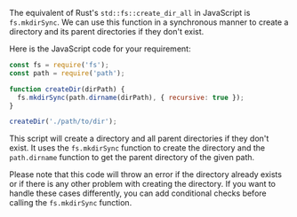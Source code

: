 The equivalent of Rust's `std::fs::create_dir_all` in JavaScript is `fs.mkdirSync`. We can use this function in a synchronous manner to create a directory and its parent directories if they don't exist.

Here is the JavaScript code for your requirement:

```javascript
const fs = require('fs');
const path = require('path');

function createDir(dirPath) {
  fs.mkdirSync(path.dirname(dirPath), { recursive: true });
}

createDir('./path/to/dir');
```

This script will create a directory and all parent directories if they don't exist. It uses the `fs.mkdirSync` function to create the directory and the `path.dirname` function to get the parent directory of the given path.

Please note that this code will throw an error if the directory already exists or if there is any other problem with creating the directory. If you want to handle these cases differently, you can add conditional checks before calling the `fs.mkdirSync` function.
